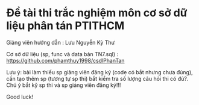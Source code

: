 # Đề tài thi trắc nghiệm môn cơ sở dữ liệu phân tán PTITHCM

Giảng viên hướng dẫn : Lưu Nguyễn Kỳ Thư

Cơ sở dữ liệu (sp, func và data bản TN7.sql) : https://github.com/phamthuy1998/csdlPhanTan

Lưu ý: bài làm thiếu sp giảng viên đăng ký (code có bắt nhưng chưa đúng), cần tạo thêm sp (tương tự sp thi) bắt kiểm tra số lượng câu hỏi thi có đủ?. Chú ý bắt kỹ sp thi và sp giảng viên đăng ký!!!

Good luck!
